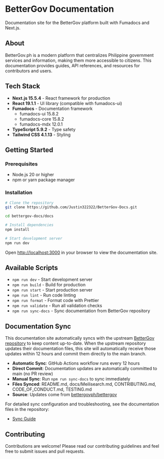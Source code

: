 # BetterGov Documentation

Documentation site for the BetterGov platform built with Fumadocs and Next.js.

## About

BetterGov.ph is a modern platform that centralizes Philippine government services and information,
making them more accessible to citizens. This documentation provides guides, API references, and
resources for contributors and users.

## Tech Stack

- **Next.js 15.5.4** - React framework for production
- **React 19.1.1** - UI library (compatible with fumadocs-ui)
- **Fumadocs** - Documentation framework
  - fumadocs-ui 15.8.2
  - fumadocs-core 15.8.2
  - fumadocs-mdx 12.0.1
- **TypeScript 5.9.2** - Type safety
- **Tailwind CSS 4.1.13** - Styling

## Getting Started

### Prerequisites

- Node.js 20 or higher
- npm or yarn package manager

### Installation

```bash
# Clone the repository
git clone https://github.com/Justin322322/BetterGov-Docs.git

cd bettergov-docs/docs

# Install dependencies
npm install

# Start development server
npm run dev
```

Open [http://localhost:3000](http://localhost:3000) in your browser to view the documentation site.

## Available Scripts

- `npm run dev` - Start development server
- `npm run build` - Build for production
- `npm run start` - Start production server
- `npm run lint` - Run code linting
- `npm run format` - Format code with Prettier
- `npm run validate` - Run all validation checks
- `npm run sync-docs` - Sync documentation from BetterGov repository

## Documentation Sync

This documentation site automatically syncs with the upstream
[BetterGov repository](https://github.com/bettergovph/bettergov) to keep content up-to-date. When
the upstream repository updates their documentation files, this site will automatically receive
those updates within 12 hours and commit them directly to the main branch.

- **Automatic Sync**: GitHub Actions workflow runs every 12 hours
- **Direct Commit**: Documentation updates are automatically committed to main (no PR review)
- **Manual Sync**: Run `npm run sync-docs` to sync immediately
- **Files Synced**: README.md, docs/Meilisearch.md, CONTRIBUTING.md, CODE_OF_CONDUCT.md, TESTING.md
- **Source**: Updates come from [bettergovph/bettergov](https://github.com/bettergovph/bettergov)

For detailed sync configuration and troubleshooting, see the documentation files in the repository:

- [Sync Guide](internal-docs/sync-guide.md)

## Contributing

Contributions are welcome! Please read our contributing guidelines and feel free to submit issues
and pull requests.
